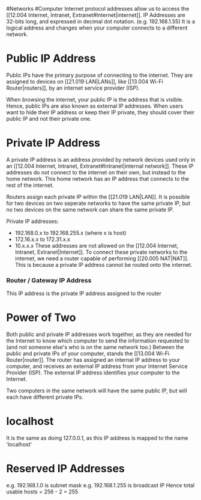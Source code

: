 #Networks #Computer 
Internet protocol addresses allow us to access the [[12.004 Internet, Intranet, Extranet#Internet|internet]]. 
IP Addresses are 32-bits long, and expressed in decimal dot notation. (e.g. 192.168.1.55)
It is a logical address and changes when your computer connects to a different network.

# Public IP Address
Public IPs have the primary purpose of connecting to the internet.
They are assigned to devices on [[21.019 LAN|LANs]], like [[13.004 Wi-Fi Router|routers]], by an internet service provider (ISP).

When browsing the internet, your public IP is the address that is visible. Hence, public IPs are also known as external IP addresses.
When users want to hide their IP address or keep their IP private, they should cover their public IP and not their private one.

# Private IP Address
A private IP address is an address provided by network devices used only in an [[12.004 Internet, Intranet, Extranet#Intranet|internal network]].
These IP addresses do not connect to the internet on their own, but instead to the home network.
This home network has an IP address that connects to the rest of the internet.

Routers assign each private IP within the [[21.019 LAN|LAN]]. It is possible for two devices on two seperate networks to have the same private IP, but no two devices on the same network can share the same private IP.

Private IP addresses: 
- 192.168.0.x to 192.168.255.x (where x is host)
- 172.16.x.x to 172.31.x.x
- 10.x.x.x
These addresses are not allowed on the [[12.004 Internet, Intranet, Extranet|Internet]]. To connect these private networks to the internet, we need a router capable of performing [[20.005 NAT|NAT]].
This is because a private IP address cannot be routed onto the internet.

### Router / Gateway IP Address
This IP address is the private IP address assigned to the router

# Power of Two
Both public and private IP addresses work together, as they are needed for the Internet to know which computer to send the information requested to (and not someone else's who is on the same network too.)
Between the public and private IPs of your computer, stands the [[13.004 Wi-Fi Router|router]]. 
The router has assigned an internal IP address to your computer, and receives an external IP address from your Internet Service Provider (ISP). The external IP address identifies your computer to the Internet.

Two computers in the same network will have the same public IP, but will each have different private IPs.

# localhost
It is the same as doing 127.0.0.1, as this IP address is mapped to the name 'localhost'

# Reserved IP Addresses
e.g. 192.168.1.0 is subnet mask
e.g. 192.168.1.255 is broadcast IP
Hence total usable hosts = 256 - 2 = 255